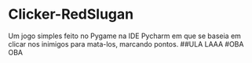# Clicker-RedSlugan
Um jogo simples feito no Pygame na IDE Pycharm em que se baseia em clicar nos inimigos para mata-los, marcando pontos.
##ULA LAAA
#OBA OBA
